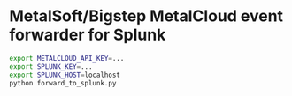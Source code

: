 # MetalSoft/Bigstep MetalCloud event forwarder for Splunk

```bash
export METALCLOUD_API_KEY=...
export SPLUNK_KEY=...
export SPLUNK_HOST=localhost
python forward_to_splunk.py
```